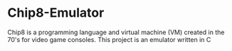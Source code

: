 # Chip8-Emulator
 Chip8 is a programming language and virtual machine (VM) created in the 70's for video game consoles. This project is an emulator written in C
